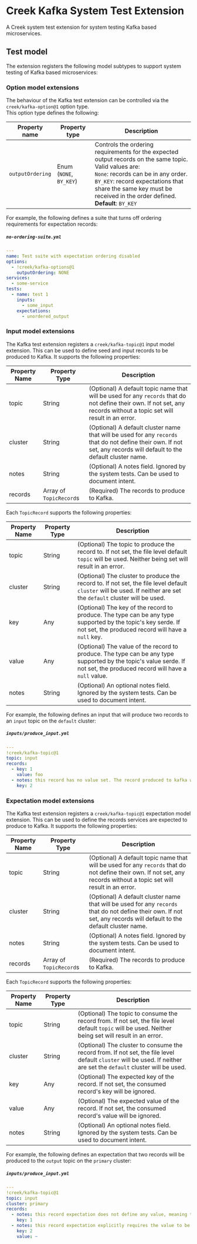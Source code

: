 # Creek Kafka System Test Extension

A Creek system test extension for system testing Kafka based microservices.

## Test model

The extension registers the following model subtypes to support system testing of Kafka based microservices:

### Option model extensions

The behaviour of the Kafka test extension can be controlled via the `creek/kafka-option@1` option type.  
This option type defines the following:

| Property name    | Property type           | Description                                                                                                                                                                                                                                                              |
|------------------|-------------------------|--------------------------------------------------------------------------------------------------------------------------------------------------------------------------------------------------------------------------------------------------------------------------|
| `outputOrdering` | Enum (`NONE`, `BY_KEY`) | Controls the ordering requirements for the expected output records on the same topic. Valid values are:<br>`None`: records can be in any order.<br>`BY_KEY`: record expectations that share the same key must be received in the order defined.<br>**Default**: `BY_KEY` |

For example, the following defines a suite that turns off ordering requirements for expectation records:

##### **`no-ordering-suite.yml`**
```yaml
---
name: Test suite with expectation ordering disabled
options:
  - !creek/kafka-options@1
    outputOrdering: NONE
services:
  - some-service
tests:
  - name: test 1
    inputs:
      - some_input
    expectations:
      - unordered_output
```

### Input model extensions

The Kafka test extension registers a `creek/kafka-topic@1` input model extension. 
This can be used to define seed and input records to be produced to Kafka.
It supports the following properties:

| Property Name | Property Type           | Description                                                                                                                                                            |
|---------------|-------------------------|------------------------------------------------------------------------------------------------------------------------------------------------------------------------|
| topic         | String                  | (Optional) A default topic name that will be used for any `records` that do not define their own. If not set, any records without a topic set will result in an error. |
| cluster       | String                  | (Optional) A default cluster name that will be used for any `records` that do not define their own. If not set, any records will default to the default cluster name.  |
| notes         | String                  | (Optional) A notes field. Ignored by the system tests. Can be used to document intent.                                                                                 |
| records       | Array of `TopicRecord`s | (Required) The records to produce to Kafka.                                                                                                                            |

Each `TopicRecord` supports the following properties:

| Property Name | Property Type | Description                                                                                                                                                             |
|---------------|---------------|-------------------------------------------------------------------------------------------------------------------------------------------------------------------------|
| topic         | String        | (Optional) The topic to produce the record to. If not set, the file level default `topic` will be used. Neither being set will result in an error.                      |
| cluster       | String        | (Optional) The cluster to produce the record to. If not set, the file level default `cluster` will be used. If neither are set the `default` cluster will be used.      |
| key           | Any           | (Optional) The key of the record to produce. The type can be any type supported by the topic's key serde. If not set, the produced record will have a `null` key.       |
| value         | Any           | (Optional) The value of the record to produce. The type can be any type supported by the topic's value serde. If not set, the produced record will have a `null` value. |
| notes         | String        | (Optional) An optional notes field. Ignored by the system tests. Can be used to document intent.                                                                        |

For example, the following defines an input that will produce two records to an `input` topic on the `default` cluster:

##### **`inputs/produce_input.yml`**
```yaml
---
!creek/kafka-topic@1
topic: input
records:
  - key: 1
    value: foo
  - notes: this record has no value set. The record produced to kafka will therefore have a null value.
    key: 2    
```

### Expectation model extensions

The Kafka test extension registers a `creek/kafka-topic@1` expectation model extension.
This can be used to define the records services are expected to produce to Kafka.
It supports the following properties:

| Property Name | Property Type           | Description                                                                                                                                                            |
|---------------|-------------------------|------------------------------------------------------------------------------------------------------------------------------------------------------------------------|
| topic         | String                  | (Optional) A default topic name that will be used for any `records` that do not define their own. If not set, any records without a topic set will result in an error. |
| cluster       | String                  | (Optional) A default cluster name that will be used for any `records` that do not define their own. If not set, any records will default to the default cluster name.  |
| notes         | String                  | (Optional) A notes field. Ignored by the system tests. Can be used to document intent.                                                                                 |
| records       | Array of `TopicRecord`s | (Required) The records to produce to Kafka.                                                                                                                            |

Each `TopicRecord` supports the following properties:

| Property Name | Property Type | Description                                                                                                                                                          |
|---------------|---------------|----------------------------------------------------------------------------------------------------------------------------------------------------------------------|
| topic         | String        | (Optional) The topic to consume the record from. If not set, the file level default `topic` will be used. Neither being set will result in an error.                 |
| cluster       | String        | (Optional) The cluster to consume the record from. If not set, the file level default `cluster` will be used. If neither are set the `default` cluster will be used. |
| key           | Any           | (Optional) The expected key of the record. If not set, the consumed record's key will be ignored.                                                                    |
| value         | Any           | (Optional) The expected value of the record. If not set, the consumed record's value will be ignored.                                                                |
| notes         | String        | (Optional) An optional notes field. Ignored by the system tests. Can be used to document intent.                                                                     |

For example, the following defines an expectation that two records will be produced to the `output` topic on the `primary` cluster:

##### **`inputs/produce_input.yml`**
```yaml
---
!creek/kafka-topic@1
topic: input
cluster: primary
records:
  - notes: this record expectation does not define any value, meaning the value is ignored, i.e. it can hold any value.
    key: 1    
  - notes: this record expectation explicitly requires the value to be null
    key: 2
    value: ~
```
